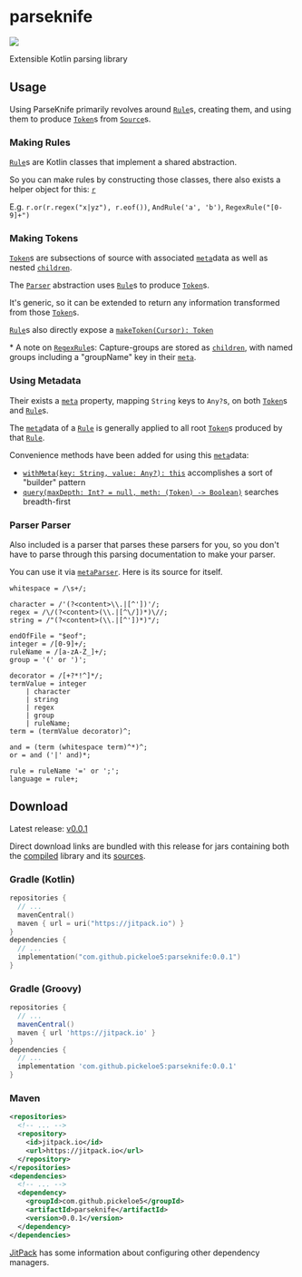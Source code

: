# parseknife
[![](https://jitpack.io/v/pickeloe5/parseknife.svg)](https://jitpack.io/#pickeloe5/parseknife)

Extensible Kotlin parsing library

## Usage
Using ParseKnife primarily revolves around
[`Rule`](https://parseknife.nickmatt.dev/docs/-parse-knife/dev.nickmatt.parseknife.rule/-rule/)s,
creating them, and using them to produce
[`Token`](https://parseknife.nickmatt.dev/docs/-parse-knife/dev.nickmatt.parseknife/-token/)s
from
[`Source`](https://parseknife.nickmatt.dev/docs/-parse-knife/dev.nickmatt.parseknife/-source/)s.

### Making Rules
[`Rule`](https://parseknife.nickmatt.dev/docs/-parse-knife/dev.nickmatt.parseknife.rule/-rule/)s
are Kotlin classes that implement a shared abstraction.

So you can make rules by constructing those classes, there also exists a helper object for this:
[`r`](https://parseknife.nickmatt.dev/docs/-parse-knife/dev.nickmatt.parseknife.rule/r/)

E.g. `r.or(r.regex("x|yz"), r.eof())`, `AndRule('a', 'b')`, `RegexRule("[0-9]+")`

### Making Tokens
[`Token`](https://parseknife.nickmatt.dev/docs/-parse-knife/dev.nickmatt.parseknife/-token/)s
are subsections of source with associated
[`meta`](https://parseknife.nickmatt.dev/docs/-parse-knife/dev.nickmatt.parseknife/-token/index.html#-1595205917%2FProperties%2F769193423)data
as well as nested
[`children`](https://parseknife.nickmatt.dev/docs/-parse-knife/dev.nickmatt.parseknife/-token/index.html#-834199895%2FProperties%2F769193423). 

The
[`Parser`](https://parseknife.nickmatt.dev/docs/-parse-knife/dev.nickmatt.parseknife/-parser/)
abstraction uses
[`Rule`](https://parseknife.nickmatt.dev/docs/-parse-knife/dev.nickmatt.parseknife.rule/-rule/)s
to produce
[`Token`](https://parseknife.nickmatt.dev/docs/-parse-knife/dev.nickmatt.parseknife/-token/)s.

It's generic, so it can be extended to return any information transformed from those
[`Token`](https://parseknife.nickmatt.dev/docs/-parse-knife/dev.nickmatt.parseknife/-token/)s.

[`Rule`](https://parseknife.nickmatt.dev/docs/-parse-knife/dev.nickmatt.parseknife.rule/-rule/)s
also directly expose a
[`makeToken(Cursor): Token`](https://parseknife.nickmatt.dev/docs/-parse-knife/dev.nickmatt.parseknife.rule/-rule/index.html#-306097049%2FFunctions%2F769193423)

\* A note on
[`RegexRule`](https://parseknife.nickmatt.dev/docs/-parse-knife/dev.nickmatt.parseknife.rule/-regex-rule/)s:
Capture-groups are stored as
[`children`](https://parseknife.nickmatt.dev/docs/-parse-knife/dev.nickmatt.parseknife/-token/index.html#-834199895%2FProperties%2F769193423),
with named groups including a "groupName" key in their
[`meta`](https://parseknife.nickmatt.dev/docs/-parse-knife/dev.nickmatt.parseknife/-token/index.html#-1595205917%2FProperties%2F769193423).

### Using Metadata
Their exists a
[`meta`](https://parseknife.nickmatt.dev/docs/-parse-knife/dev.nickmatt.parseknife/-token/index.html#-1595205917%2FProperties%2F769193423)
property, mapping `String` keys to `Any?`s, on both
[`Token`](https://parseknife.nickmatt.dev/docs/-parse-knife/dev.nickmatt.parseknife/-token/)s
and
[`Rule`](https://parseknife.nickmatt.dev/docs/-parse-knife/dev.nickmatt.parseknife.rule/-rule/)s.

The
[`meta`](https://parseknife.nickmatt.dev/docs/-parse-knife/dev.nickmatt.parseknife/-token/index.html#-1595205917%2FProperties%2F769193423)data
of a
[`Rule`](https://parseknife.nickmatt.dev/docs/-parse-knife/dev.nickmatt.parseknife.rule/-rule/)
is generally applied to all root
[`Token`](https://parseknife.nickmatt.dev/docs/-parse-knife/dev.nickmatt.parseknife/-token/)s
produced by that
[`Rule`](https://parseknife.nickmatt.dev/docs/-parse-knife/dev.nickmatt.parseknife.rule/-rule/).

Convenience methods have been added for using this
[`meta`](https://parseknife.nickmatt.dev/docs/-parse-knife/dev.nickmatt.parseknife/-token/index.html#-1595205917%2FProperties%2F769193423)data:
 - [`withMeta(key: String, value: Any?): this`](https://parseknife.nickmatt.dev/docs/-parse-knife/dev.nickmatt.parseknife.rule/-rule/index.html#1168209552%2FFunctions%2F769193423)
   accomplishes a sort of "builder" pattern
 - [`query(maxDepth: Int? = null, meth: (Token) -> Boolean)`](https://parseknife.nickmatt.dev/docs/-parse-knife/dev.nickmatt.parseknife/-token/index.html#1555356706%2FFunctions%2F769193423)
   searches breadth-first

### Parser Parser
Also included is a parser that parses these parsers for you, so you don't have to parse through this parsing documentation to make your parser.

You can use it via
[`metaParser`](https://parseknife.nickmatt.dev/docs/-parse-knife/dev.nickmatt.parseknife.meta/meta-parser.html).
Here is its source for itself.
```
whitespace = /\s+/;

character = /'(?<content>\\.|[^'])'/;
regex = /\/(?<content>(\\.|[^\/])*)\//;
string = /"(?<content>(\\.|[^'])*)"/;

endOfFile = "$eof";
integer = /[0-9]+/;
ruleName = /[a-zA-Z_]+/;
group = '(' or ')';

decorator = /[+?*!^]*/;
termValue = integer
    | character
    | string
    | regex
    | group
    | ruleName;
term = (termValue decorator)^;

and = (term (whitespace term)^*)^;
or = and ('|' and)*;

rule = ruleName '=' or ';';
language = rule+;
```

## Download
Latest release: [v0.0.1](https://github.com/pickeloe5/parseknife/releases/tag/0.0.1)

Direct download links are bundled with this release for jars containing both
the [compiled](https://github.com/pickeloe5/parseknife/releases/download/0.0.1/parseknife.jar) library and
its [sources](https://github.com/pickeloe5/parseknife/releases/download/0.0.1/parseknife-sources.jar).

### Gradle (Kotlin)
```kotlin
repositories {
  // ...
  mavenCentral()
  maven { url = uri("https://jitpack.io") }
}
dependencies {
  // ...
  implementation("com.github.pickeloe5:parseknife:0.0.1")
}
```

### Gradle (Groovy)
```groovy
repositories {
  // ...
  mavenCentral()
  maven { url 'https://jitpack.io' }
}
dependencies {
  // ...
  implementation 'com.github.pickeloe5:parseknife:0.0.1'
}
```

### Maven
```xml
<repositories>
  <!-- ... -->
  <repository>
    <id>jitpack.io</id>
    <url>https://jitpack.io</url>
  </repository>
</repositories>
<dependencies>
  <!-- ... -->
  <dependency>
    <groupId>com.github.pickeloe5</groupId>
    <artifactId>parseknife</artifactId>
    <version>0.0.1</version>
  </dependency>
</dependencies>
```

[JitPack](https://jitpack.io/#pickeloe5/parseknife/0.0.1) has some information about configuring other dependency managers.
